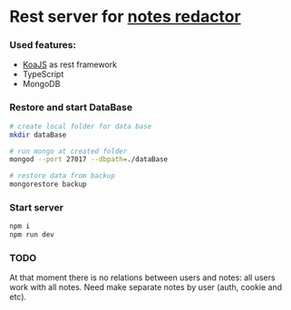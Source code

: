 # Rest server for [notes redactor](https://github.com/Burize/notes-redactor) 

### Used features:
 * [KoaJS](https://github.com/koajs/koa) as rest framework
 * TypeScript
 * MongoDB

### Restore and start DataBase

```bash
# create local folder for data base 
mkdir dataBase

# run mongo at created folder
mongod --port 27017 --dbpath=./dataBase

# restore data from backup
mongorestore backup


```

### Start server

```bash
npm i
npm run dev
```


### TODO

At that moment there is no relations between users and notes: all users work with all notes. Need make separate notes by user (auth, cookie and etc). 

